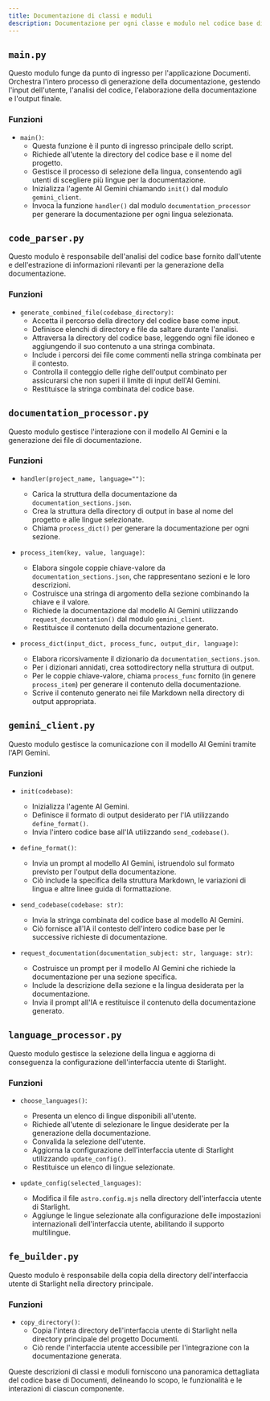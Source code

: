 ```yaml
---
title: Documentazione di classi e moduli
description: Documentazione per ogni classe e modulo nel codice base di Documenti.
---
```


## `main.py`

Questo modulo funge da punto di ingresso per l'applicazione Documenti. Orchestra l'intero processo di generazione della documentazione, gestendo l'input dell'utente, l'analisi del codice, l'elaborazione della documentazione e l'output finale.

### Funzioni

- `main()`:
    - Questa funzione è il punto di ingresso principale dello script.
    - Richiede all'utente la directory del codice base e il nome del progetto.
    - Gestisce il processo di selezione della lingua, consentendo agli utenti di scegliere più lingue per la documentazione.
    - Inizializza l'agente AI Gemini chiamando `init()` dal modulo `gemini_client`.
    - Invoca la funzione `handler()` dal modulo `documentation_processor` per generare la documentazione per ogni lingua selezionata.

## `code_parser.py`

Questo modulo è responsabile dell'analisi del codice base fornito dall'utente e dell'estrazione di informazioni rilevanti per la generazione della documentazione.

### Funzioni

- `generate_combined_file(codebase_directory)`:
    - Accetta il percorso della directory del codice base come input.
    - Definisce elenchi di directory e file da saltare durante l'analisi.
    - Attraversa la directory del codice base, leggendo ogni file idoneo e aggiungendo il suo contenuto a una stringa combinata.
    - Include i percorsi dei file come commenti nella stringa combinata per il contesto.
    - Controlla il conteggio delle righe dell'output combinato per assicurarsi che non superi il limite di input dell'AI Gemini.
    - Restituisce la stringa combinata del codice base.

## `documentation_processor.py`

Questo modulo gestisce l'interazione con il modello AI Gemini e la generazione dei file di documentazione.

### Funzioni

- `handler(project_name, language="")`:
    - Carica la struttura della documentazione da `documentation_sections.json`.
    - Crea la struttura della directory di output in base al nome del progetto e alle lingue selezionate.
    - Chiama `process_dict()` per generare la documentazione per ogni sezione.

- `process_item(key, value, language)`:
    - Elabora singole coppie chiave-valore da `documentation_sections.json`, che rappresentano sezioni e le loro descrizioni.
    - Costruisce una stringa di argomento della sezione combinando la chiave e il valore.
    - Richiede la documentazione dal modello AI Gemini utilizzando `request_documentation()` dal modulo `gemini_client`.
    - Restituisce il contenuto della documentazione generato.

- `process_dict(input_dict, process_func, output_dir, language)`:
    - Elabora ricorsivamente il dizionario da `documentation_sections.json`.
    - Per i dizionari annidati, crea sottodirectory nella struttura di output.
    - Per le coppie chiave-valore, chiama `process_func` fornito (in genere `process_item`) per generare il contenuto della documentazione.
    - Scrive il contenuto generato nei file Markdown nella directory di output appropriata.

## `gemini_client.py`

Questo modulo gestisce la comunicazione con il modello AI Gemini tramite l'API Gemini.

### Funzioni

- `init(codebase)`:
    - Inizializza l'agente AI Gemini.
    - Definisce il formato di output desiderato per l'IA utilizzando `define_format()`.
    - Invia l'intero codice base all'IA utilizzando `send_codebase()`.

- `define_format()`:
    - Invia un prompt al modello AI Gemini, istruendolo sul formato previsto per l'output della documentazione.
    - Ciò include la specifica della struttura Markdown, le variazioni di lingua e altre linee guida di formattazione.

- `send_codebase(codebase: str)`:
    - Invia la stringa combinata del codice base al modello AI Gemini.
    - Ciò fornisce all'IA il contesto dell'intero codice base per le successive richieste di documentazione.

- `request_documentation(documentation_subject: str, language: str)`:
    - Costruisce un prompt per il modello AI Gemini che richiede la documentazione per una sezione specifica.
    - Include la descrizione della sezione e la lingua desiderata per la documentazione.
    - Invia il prompt all'IA e restituisce il contenuto della documentazione generato.

## `language_processor.py`

Questo modulo gestisce la selezione della lingua e aggiorna di conseguenza la configurazione dell'interfaccia utente di Starlight.

### Funzioni

- `choose_languages()`:
    - Presenta un elenco di lingue disponibili all'utente.
    - Richiede all'utente di selezionare le lingue desiderate per la generazione della documentazione.
    - Convalida la selezione dell'utente.
    - Aggiorna la configurazione dell'interfaccia utente di Starlight utilizzando `update_config()`.
    - Restituisce un elenco di lingue selezionate.

- `update_config(selected_languages)`:
    - Modifica il file `astro.config.mjs` nella directory dell'interfaccia utente di Starlight.
    - Aggiunge le lingue selezionate alla configurazione delle impostazioni internazionali dell'interfaccia utente, abilitando il supporto multilingue.

## `fe_builder.py`

Questo modulo è responsabile della copia della directory dell'interfaccia utente di Starlight nella directory principale.

### Funzioni

- `copy_directory()`:
    - Copia l'intera directory dell'interfaccia utente di Starlight nella directory principale del progetto Documenti.
    - Ciò rende l'interfaccia utente accessibile per l'integrazione con la documentazione generata.

Queste descrizioni di classi e moduli forniscono una panoramica dettagliata del codice base di Documenti, delineando lo scopo, le funzionalità e le interazioni di ciascun componente. 
